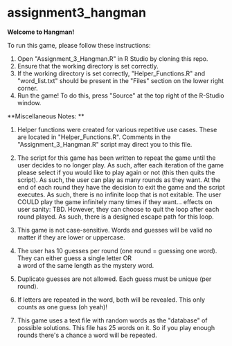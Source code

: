 # assignment3_hangman

**Welcome to Hangman!**

To run this game, please follow these instructions:
1) Open "Assignment_3_Hangman.R" in R Studio by cloning this repo. 
2) Ensure that the working directory is set correctly.
3) If the working directory is set correctly, "Helper_Functions.R" and "word_list.txt"
should be present in the "Files" section on the lower right corner. 
4) Run the game! To do this, press "Source" at the top right of the R-Studio window.

**Miscellaneous Notes: **
1) Helper functions were created for various repetitive use cases. These are located
in "Helper_Functions.R". Comments in the "Assignment_3_Hangman.R" script may direct you to this file.

2) The script for this game has been written to repeat the game until the user decides to no longer play. 
As such, after each iteration of the game please select if you would like to play again or not (this then quits the script).
As such, the user can play as many rounds as they want. At the end of each round they have the decision to exit the game 
and the script executes. As such, there is no infinite loop that is not exitable. 
The user COULD play the game infinitely many times if they want... effects on user sanity: TBD. However, they can choose to
quit the loop after each round played. As such, there is a designed escape path for this loop.

3) This game is not case-sensitive. Words and guesses will be valid no matter if they are lower or uppercase. 

4) The user has 10 guesses per round (one round = guessing one word). They can either guess a single letter OR  
a word of the same length as the mystery word.

5) Duplicate guesses are not allowed. Each guess must be unique (per round).

6) If letters are repeated in the word, both will be revealed. This only counts as one guess (oh yeah)!

7) This game uses a text file with random words as the "database" of possible solutions. 
This file has 25 words on it. So if you play enough rounds there's  a chance a word will be repeated.

